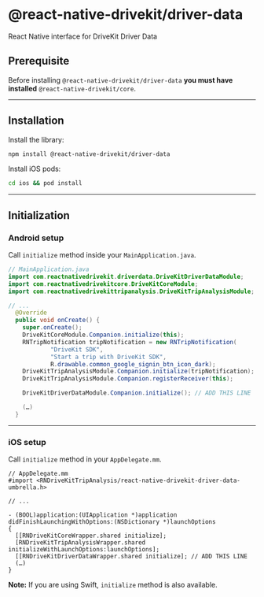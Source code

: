 # @react-native-drivekit/driver-data

React Native interface for DriveKit Driver Data

## Prerequisite

Before installing `@react-native-drivekit/driver-data` **you must have installed** `@react-native-drivekit/core`.

---

## Installation

Install the library:

```sh
npm install @react-native-drivekit/driver-data
```

Install iOS pods:

```sh
cd ios && pod install
```

---

## Initialization

### Android setup

Call `initialize` method inside your `MainApplication.java`.

```java
// MainApplication.java
import com.reactnativedrivekit.driverdata.DriveKitDriverDataModule;
import com.reactnativedrivekitcore.DriveKitCoreModule;
import com.reactnativedrivekittripanalysis.DriveKitTripAnalysisModule;

// ...
  @Override
  public void onCreate() {
    super.onCreate();
    DriveKitCoreModule.Companion.initialize(this);
    RNTripNotification tripNotification = new RNTripNotification(
            "DriveKit SDK",
            "Start a trip with DriveKit SDK",
            R.drawable.common_google_signin_btn_icon_dark);
    DriveKitTripAnalysisModule.Companion.initialize(tripNotification);
    DriveKitTripAnalysisModule.Companion.registerReceiver(this);

    DriveKitDriverDataModule.Companion.initialize(); // ADD THIS LINE

    (…)
  }
```
---

### iOS setup

Call `initialize` method in your `AppDelegate.mm`.

```objc
// AppDelegate.mm
#import <RNDriveKitTripAnalysis/react-native-drivekit-driver-data-umbrella.h>

// ...

- (BOOL)application:(UIApplication *)application didFinishLaunchingWithOptions:(NSDictionary *)launchOptions
{
  [[RNDriveKitCoreWrapper.shared initialize];
  [RNDriveKitTripAnalysisWrapper.shared initializeWithLaunchOptions:launchOptions];
  [[RNDriveKitDriverDataWrapper.shared initialize]; // ADD THIS LINE
  (…)
}
```

**Note:** If you are using Swift, `initialize` method is also available.

